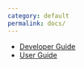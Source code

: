 ```yaml
---
category: default
permalink: docs/
---
```

* [Developer Guide](developer-guide/)
* [User Guide](user-guide/)
